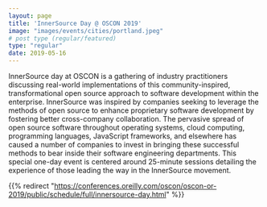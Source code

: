 ```yaml
---
layout: page
title: 'InnerSource Day @ OSCON 2019'
image: "images/events/cities/portland.jpeg"
# post type (regular/featured)
type: "regular"
date: 2019-05-16
---
```


InnerSource day at OSCON is a gathering of industry practitioners discussing real-world implementations of this community-inspired, transformational open source approach to software development within the enterprise. InnerSource was inspired by companies seeking to leverage the methods of open source to enhance proprietary software development by fostering better cross-company collaboration. The pervasive spread of open source software throughout operating systems, cloud computing, programming languages, JavaScript frameworks, and elsewhere has caused a number of companies to invest in bringing these successful methods to bear inside their software engineering departments. This special one-day event is centered around 25-minute sessions detailing the experience of those leading the way in the InnerSource movement.

{{% redirect "https://conferences.oreilly.com/oscon/oscon-or-2019/public/schedule/full/innersource-day.html" %}}
